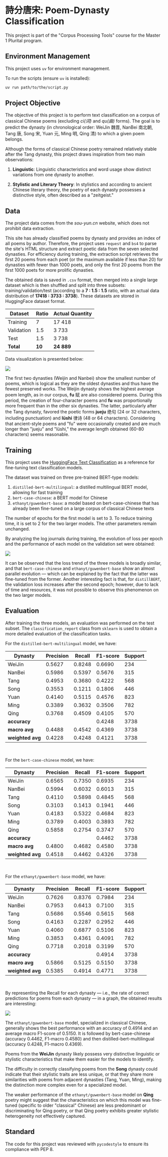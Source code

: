 # 詩分唐宋: Poem-Dynasty Classification

This project is part of the "Corpus Processing Tools" course for the Master 1 Plurital program.

## Environment Management

This project uses `uv` for environment management.

To run the scripts (ensure `uv` is installed):
```bash
uv run path/to/the/script.py
```

## Project Objective

The objective of this project is to perform text classification on a corpus of classical Chinese poems (excluding *ci(词)* and *qu(曲)* forms). The goal is to predict the dynasty (in chronological order: WeiJin 魏晋, NanBei 南北朝, Tang 唐, Song 宋, Yuan 元, Ming 明, Qing 清) to which a given poem belongs.

Although the forms of classical Chinese poetry remained relatively stable after the Tang dynasty, this project draws inspiration from two main observations:

1.  **Linguistic**: Linguistic characteristics and word usage show distinct variations from one dynasty to another.

2.  **Stylistic and Literary Theory**: In stylistics and according to ancient Chinese literary theory, the poetry of each dynasty possesses a distinctive style, often described as a "zeitgeist."

## Data

The project data comes from the *sou-yun.cn* website, which does not prohibit data extraction.

This site has already classified poems by dynasty and provides an index of all poems by author. Therefore, the project uses `request` and `bs4` to parse the site's HTML structure and extract poetic data from the seven selected dynasties. For efficiency during training, the extraction script retrieves the first 20 poems from each poet (or the maximum available if less than 20) for dynasties with fewer than 1000 poets, and only the first 20 poems from the first 1000 poets for more prolific dynasties.

The obtained data is saved in `.csv` format, then merged into a single large dataset which is then shuffled and split into three subsets: training/validation/test (according to a **7 : 1.5 : 1.5** ratio, with an actual data distribution of **17418 : 3733 : 3738**). These datasets are stored in HuggingFace dataset format.

| Dataset    | Ratio | Actual Quantity |
|------------|-------|-----------------|
| Training   | 7     | 17 418          |
| Validation | 1.5   | 3 733           |
| Test       | 1.5   | 3 738           |
| **Total**  | **10**| **24 889**      |

Data visualization is presented below:

![](../figures/dynasty_poems_stats.png)

The first two dynasties (Weijin and Nanbei) show the smallest number of poems, which is logical as they are the oldest dynasties and thus have the fewest preserved works. The Weijin dynasty shows the highest average poem length, as in our corpus, **fu** 赋 are also considered poems. During this period, the creation of four-character poems and **fu** was proportionally more frequent than in the other six dynasties. The latter, particularly after the Tang dynasty, favored the poetic forms **jueju** 绝句 (24 or 32 characters, including punctuation) and **lüshi** 律诗 (48 or 64 characters). Considering that ancient-style poems and "fu" were occasionally created and are much longer than "jueju" and "lüshi," the average length obtained (60-80 characters) seems reasonable.

## Training

This project uses the [HuggingFace Text Classification](https://huggingface.co/docs/transformers/en/tasks/sequence_classification) as a reference for fine-tuning text classification models.

The dataset was trained on three pre-trained BERT-type models:

1. `distilled-bert-multilingual`: a distilled multilingual BERT model, allowing for fast training
2. `bert-case-chinese`: a BERT model for Chinese
3. `ethanyt/guwenbert-base`: a model based on bert-case-chinese that has already been fine-tuned on a large corpus of classical Chinese texts

The number of epochs for the first model is set to 3. To reduce training time, it is set to 2 for the two larger models. The other parameters remain unchanged.

By analyzing the log journals during training, the evolution of loss per epoch and the performance of each model on the validation set were obtained:

![](../figures/training_analysis.png)

It can be observed that the loss trend of the three models is broadly similar, and that `bert-case-chinese` and `ethanyt/guwenbert-base` show an almost parallel evolution — which can be explained by the fact that the latter was fine-tuned from the former. Another interesting fact is that, for `distillBERT`, the validation loss increases after the second epoch; however, due to lack of time and resources, it was not possible to observe this phenomenon on the two larger models.

## Evaluation

After training the three models, an evaluation was performed on the test subset. The `classification_report` class from `sklearn` is used to obtain a more detailed evaluation of the classification tasks.

For the `distilled-bert-multilingual` model, we have:

| Dynasty  | Precision | Recall  | F1-score | Support |
|----------|-----------|---------|----------|---------|
| WeiJin   | 0.5627    | 0.8248  | 0.6690   | 234     |
| NanBei   | 0.5986    | 0.5397  | 0.5676   | 315     |
| Tang     | 0.4953    | 0.3680  | 0.4222   | 568     |
| Song     | 0.3553    | 0.1211  | 0.1806   | 446     |
| Yuan     | 0.4140    | 0.5115  | 0.4576   | 823     |
| Ming     | 0.3389    | 0.3632  | 0.3506   | 782     |
| Qing     | 0.3768    | 0.4509  | 0.4105   | 570     |
| **accuracy** |           |         | 0.4248   | 3738    |
| **macro avg** | 0.4488    | 0.4542  | 0.4369   | 3738    |
| **weighted avg** | 0.4228    | 0.4248  | 0.4121   | 3738    |

<br>

For the `bert-case-chinese` model, we have:

| Dynasty      | Precision | Recall  | F1-score | Support |
|--------------|-----------|---------|----------|---------|
| WeiJin       | 0.6565    | 0.7350  | 0.6935   | 234     |
| NanBei       | 0.5994    | 0.6032  | 0.6013   | 315     |
| Tang         | 0.4110    | 0.5898  | 0.4845   | 568     |
| Song         | 0.3103    | 0.1413  | 0.1941   | 446     |
| Yuan         | 0.4183    | 0.5322  | 0.4684   | 823     |
| Ming         | 0.3789    | 0.4003  | 0.3893   | 782     |
| Qing         | 0.5858    | 0.2754  | 0.3747   | 570     |
| **accuracy** |           |         | 0.4462   | 3738    |
| **macro avg**| 0.4800    | 0.4682  | 0.4580   | 3738    |
| **weighted avg** | 0.4518 | 0.4462 | 0.4326   | 3738    |

<br>

For the `ethanyt/guwenbert-base` model, we have:

| Dynasty      | Precision | Recall  | F1-score | Support |
|--------------|-----------|---------|----------|---------|
| WeiJin       | 0.7626    | 0.8376  | 0.7984   | 234     |
| NanBei       | 0.7953    | 0.6413  | 0.7100   | 315     |
| Tang         | 0.5686    | 0.5546  | 0.5615   | 568     |
| Song         | 0.4163    | 0.2287  | 0.2952   | 446     |
| Yuan         | 0.4060    | 0.6877  | 0.5106   | 823     |
| Ming         | 0.3853    | 0.4361  | 0.4091   | 782     |
| Qing         | 0.7718    | 0.2018  | 0.3199   | 570     |
| **accuracy** |           |         | 0.4914   | 3738    |
| **macro avg**| 0.5866    | 0.5125  | 0.5150   | 3738    |
| **weighted avg** | 0.5385 | 0.4914 | 0.4771   | 3738    |

<br>

By representing the Recall for each dynasty — i.e., the rate of correct predictions for poems from each dynasty — in a graph, the obtained results are interesting:

![](../figures/evaluate_analysis.png)

The `ethanyt/guwenbert-base` model, specialized in classical Chinese, generally shows the best performance with an accuracy of 0.4914 and an average macro F1-score of 0.5150. It is followed by bert-case-chinese (accuracy 0.4462, F1-macro 0.4580) and then distilled-bert-multilingual (accuracy 0.4248, F1-macro 0.4369).

Poems from the **WeiJin** dynasty likely possess very distinctive linguistic or stylistic characteristics that make them easier for the models to identify.

The difficulty in correctly classifying poems from the **Song** dynasty could indicate that their stylistic traits are less unique, or that they share more similarities with poems from adjacent dynasties (Tang, Yuan, Ming), making the distinction more complex even for a specialized model.

The weaker performance of the `ethanyt/guwenbert-base` model on **Qing** poetry might suggest that the characteristics on which this model was fine-tuned (specific to older "classical" Chinese) are less predominant or discriminating for Qing poetry, or that Qing poetry exhibits greater stylistic heterogeneity not effectively captured.

## Standard

The code for this project was reviewed with `pycodestyle` to ensure its compliance with PEP 8.